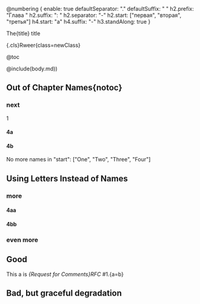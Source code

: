 @numbering {
    enable: true
    defaultSeparator: "."
    defaultSuffix: " "
    h2.prefix: "Глава "
    h2.suffix: ": "
    h2.separator: "-"
    h2.start: ["первая", "вторая", "третья"]
    h4.start: "a"
    h4.suffix: "-"
    h3.standAlong: true
}

The{title} title

{.cls}Rweer{class=newClass}

@toc


@include(body.md)) 

## Out of Chapter Names{notoc}

### next
1
#### 4a

#### 4b

No more names in "start": ["One", "Two", "Three", "Four"]

## Using Letters Instead of Names

### more

#### 4aa

#### 4bb

### even more

## Good

This a is *{Request for Comments}RFC* #1.{a=b}
## Bad, but graceful degradation


